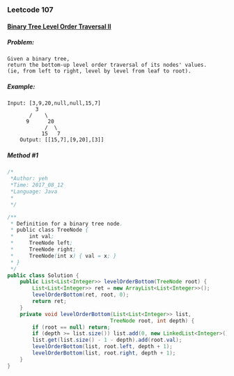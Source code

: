 

### Leetcode 107
#### [Binary Tree Level Order Traversal II](https://leetcode.com/problems/binary-tree-level-order-traversal-ii)

  

##### ***Problem:***

    Given a binary tree, 
    return the bottom-up level order traversal of its nodes' values. 
    (ie, from left to right, level by level from leaf to root).


##### ***Example:***

    Input: [3,9,20,null,null,15,7]
             3
           /    \
          9      20
                /  \
               15   7
        Output: [[15,7],[9,20],[3]]

##### *Method #1*
``` java
/*
 *Author: yeh
 *Time: 2017_08_12
 *Language: Java
 *
 */

/**
 * Definition for a binary tree node.
 * public class TreeNode {
 *     int val;
 *     TreeNode left;
 *     TreeNode right;
 *     TreeNode(int x) { val = x; }
 * }
 */
public class Solution {
    public List<List<Integer>> levelOrderBottom(TreeNode root) {
        List<List<Integer>> ret = new ArrayList<List<Integer>>();
        levelOrderBottom(ret, root, 0);
        return ret;
    }
    private void levelOrderBottom(List<List<Integer>> list,
                                 TreeNode root, int depth) {
        if (root == null) return;
        if (depth >= list.size()) list.add(0, new LinkedList<Integer>());
        list.get(list.size() - 1 - depth).add(root.val);
        levelOrderBottom(list, root.left, depth + 1);
        levelOrderBottom(list, root.right, depth + 1);
    }
}
```


